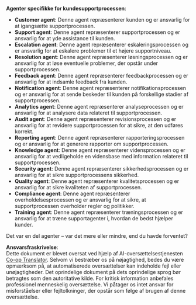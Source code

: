 <!--
CO_OP_TRANSLATOR_METADATA:
{
  "original_hash": "5be7b05ac3220c4fb91e9bd5a37a3794",
  "translation_date": "2025-07-12T11:39:00+00:00",
  "source_file": "08-multi-agent/solution/solution.md",
  "language_code": "da"
}
-->
**Agenter specifikke for kundesupportprocessen**:

- **Customer agent**: Denne agent repræsenterer kunden og er ansvarlig for at igangsætte supportprocessen.
- **Support agent**: Denne agent repræsenterer supportprocessen og er ansvarlig for at yde assistance til kunden.
- **Escalation agent**: Denne agent repræsenterer eskaleringsprocessen og er ansvarlig for at eskalere problemer til et højere supportniveau.
- **Resolution agent**: Denne agent repræsenterer løsningsprocessen og er ansvarlig for at løse eventuelle problemer, der opstår under supportprocessen.
- **Feedback agent**: Denne agent repræsenterer feedbackprocessen og er ansvarlig for at indsamle feedback fra kunden.
- **Notification agent**: Denne agent repræsenterer notifikationsprocessen og er ansvarlig for at sende beskeder til kunden på forskellige stadier af supportprocessen.
- **Analytics agent**: Denne agent repræsenterer analyseprocessen og er ansvarlig for at analysere data relateret til supportprocessen.
- **Audit agent**: Denne agent repræsenterer revisionsprocessen og er ansvarlig for at revidere supportprocessen for at sikre, at den udføres korrekt.
- **Reporting agent**: Denne agent repræsenterer rapporteringsprocessen og er ansvarlig for at generere rapporter om supportprocessen.
- **Knowledge agent**: Denne agent repræsenterer vidensprocessen og er ansvarlig for at vedligeholde en vidensbase med information relateret til supportprocessen.
- **Security agent**: Denne agent repræsenterer sikkerhedsprocessen og er ansvarlig for at sikre supportprocessens sikkerhed.
- **Quality agent**: Denne agent repræsenterer kvalitetsprocessen og er ansvarlig for at sikre kvaliteten af supportprocessen.
- **Compliance agent**: Denne agent repræsenterer overholdelsesprocessen og er ansvarlig for at sikre, at supportprocessen overholder regler og politikker.
- **Training agent**: Denne agent repræsenterer træningsprocessen og er ansvarlig for at træne supportagenter i, hvordan de bedst hjælper kunder.

Det var en del agenter – var det mere eller mindre, end du havde forventet?

**Ansvarsfraskrivelse**:  
Dette dokument er blevet oversat ved hjælp af AI-oversættelsestjenesten [Co-op Translator](https://github.com/Azure/co-op-translator). Selvom vi bestræber os på nøjagtighed, bedes du være opmærksom på, at automatiserede oversættelser kan indeholde fejl eller unøjagtigheder. Det oprindelige dokument på dets oprindelige sprog bør betragtes som den autoritative kilde. For kritisk information anbefales professionel menneskelig oversættelse. Vi påtager os intet ansvar for misforståelser eller fejltolkninger, der opstår som følge af brugen af denne oversættelse.